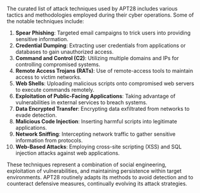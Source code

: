 The curated list of attack techniques used by APT28 includes various tactics and methodologies employed during their cyber operations. Some of the notable techniques include:
1. **Spear Phishing**: Targeted email campaigns to trick users into providing sensitive information.
2. **Credential Dumping**: Extracting user credentials from applications or databases to gain unauthorized access.
3. **Command and Control (C2)**: Utilizing multiple domains and IPs for controlling compromised systems.
4. **Remote Access Trojans (RATs)**: Use of remote-access tools to maintain access to victim networks.
5. **Web Shells**: Uploading malicious scripts onto compromised web servers to execute commands remotely.
6. **Exploitation of Public-Facing Applications**: Taking advantage of vulnerabilities in external services to breach systems.
7. **Data Encrypted Transfer**: Encrypting data exfiltrated from networks to evade detection.
8. **Malicious Code Injection**: Inserting harmful scripts into legitimate applications.
9. **Network Sniffing**: Intercepting network traffic to gather sensitive information from protocols.
10. **Web-Based Attacks**: Employing cross-site scripting (XSS) and SQL injection attacks against web applications.

These techniques represent a combination of social engineering, exploitation of vulnerabilities, and maintaining persistence within target environments. APT28 routinely adapts its methods to avoid detection and to counteract defensive measures, continually evolving its attack strategies.
```
